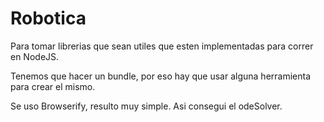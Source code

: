 # Robotica

Para tomar librerias que sean utiles que esten implementadas para correr en NodeJS.

Tenemos que hacer un bundle, por eso hay que usar alguna herramienta para crear el mismo.

Se uso Browserify, resulto muy simple. Asi consegui el odeSolver.
